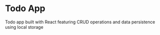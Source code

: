# Todo App

Todo app built with React featuring CRUD operations and data persistence using local storage
